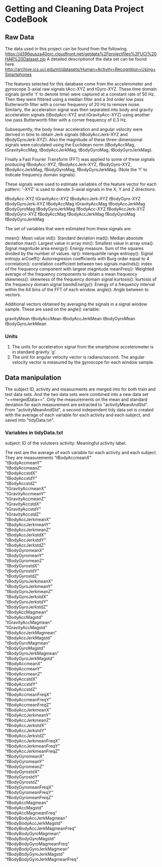 # Getting and Cleaning Data Project CodeBook

## Raw Data


The data used in this project can be found from the following.
https://d396qusza40orc.cloudfront.net/getdata%2Fprojectfiles%2FUCI%20HAR%20Dataset.zip
A detailed descriptionof the data set can be found here.
http://archive.ics.uci.edu/ml/datasets/Human+Activity+Recognition+Using+Smartphones

The features selected for this database come from the accelerometer and gyroscope 3-axial raw signals tAcc-XYZ and tGyro-XYZ. These time domain signals (prefix 't' to denote time) were captured at a constant rate of 50 Hz. Then they were filtered using a median filter and a 3rd order low pass Butterworth filter with a corner frequency of 20 Hz to remove noise. Similarly, the acceleration signal was then separated into body and gravity acceleration signals (tBodyAcc-XYZ and tGravityAcc-XYZ) using another low pass Butterworth filter with a corner frequency of 0.3 Hz. 

Subsequently, the body linear acceleration and angular velocity were derived in time to obtain Jerk signals (tBodyAccJerk-XYZ and tBodyGyroJerk-XYZ). Also the magnitude of these three-dimensional signals were calculated using the Euclidean norm (tBodyAccMag, tGravityAccMag, tBodyAccJerkMag, tBodyGyroMag, tBodyGyroJerkMag). 

Finally a Fast Fourier Transform (FFT) was applied to some of these signals producing fBodyAcc-XYZ, fBodyAccJerk-XYZ, fBodyGyro-XYZ, fBodyAccJerkMag, fBodyGyroMag, fBodyGyroJerkMag. (Note the 'f' to indicate frequency domain signals). 

These signals were used to estimate variables of the feature vector for each pattern: 
'-XYZ' is used to denote 3-axial signals in the X, Y and Z directions.

tBodyAcc-XYZ
tGravityAcc-XYZ
tBodyAccJerk-XYZ
tBodyGyro-XYZ
tBodyGyroJerk-XYZ
tBodyAccMag
tGravityAccMag
tBodyAccJerkMag
tBodyGyroMag
tBodyGyroJerkMag
fBodyAcc-XYZ
fBodyAccJerk-XYZ
fBodyGyro-XYZ
fBodyAccMag
fBodyAccJerkMag
fBodyGyroMag
fBodyGyroJerkMag

The set of variables that were estimated from these signals are: 

mean(): Mean value
std(): Standard deviation
mad(): Median absolute deviation 
max(): Largest value in array
min(): Smallest value in array
sma(): Signal magnitude area
energy(): Energy measure. Sum of the squares divided by the number of values. 
iqr(): Interquartile range 
entropy(): Signal entropy
arCoeff(): Autorregresion coefficients with Burg order equal to 4
correlation(): correlation coefficient between two signals
maxInds(): index of the frequency component with largest magnitude
meanFreq(): Weighted average of the frequency components to obtain a mean frequency
skewness(): skewness of the frequency domain signal 
kurtosis(): kurtosis of the frequency domain signal 
bandsEnergy(): Energy of a frequency interval within the 64 bins of the FFT of each window.
angle(): Angle between to vectors.

Additional vectors obtained by averaging the signals in a signal window sample. These are used on the angle() variable:

gravityMean
tBodyAccMean
tBodyAccJerkMean
tBodyGyroMean
tBodyGyroJerkMean

### Units

 1. The units for acceleration signal from the smartphone accelerometer is in standard gravity 'g'.
 2. The unit for angular velocity vector is radians/second. The angular velocity vector is measured by the gyroscope for each window sample.

## Data manipulation

The subject ID, activity and measurments are merged into for both train and test data sets. And the two data sets were combined into a new data set "==mergedData==".
Only the measurements on the mean and standard deviation for each measurement are extracted to "activityMeanAndStd".
From "activityMeanAndStd", a second independent tidy data set is created with the average of each variable for each activity and each subject, and saved into "tidyData.txt". 

### Variables in tidyData.txt

subject: ID of the voluteers
activity: Meaningful activity label.

The rest are the average of each variable for each activity and each subject. They are measurements
"tBodyAccmeanX"   
"tBodyAccmeanY"   
"tBodyAccmeanZ"   
"tBodyAccstdX"   
"tBodyAccstdY"   
"tBodyAccstdZ"   
"tGravityAccmeanX"   
"tGravityAccmeanY"   
"tGravityAccmeanZ"   
"tGravityAccstdX"   
"tGravityAccstdY"  
 "tGravityAccstdZ"   
 "tBodyAccJerkmeanX"   
 "tBodyAccJerkmeanY"   
 "tBodyAccJerkmeanZ"   
 "tBodyAccJerkstdX"   
 "tBodyAccJerkstdY"   
 "tBodyAccJerkstdZ"   
 "tBodyGyromeanX"   
 "tBodyGyromeanY"   
 "tBodyGyromeanZ"   
 "tBodyGyrostdX"   
 "tBodyGyrostdY"   
 "tBodyGyrostdZ"   
 "tBodyGyroJerkmeanX"   
 "tBodyGyroJerkmeanY"   
 "tBodyGyroJerkmeanZ"   
 "tBodyGyroJerkstdX"   
 "tBodyGyroJerkstdY"   
 "tBodyGyroJerkstdZ"   
 "tBodyAccMagmean"   
 "tBodyAccMagstd"   
 "tGravityAccMagmean"   
 "tGravityAccMagstd"   
 "tBodyAccJerkMagmean"   
 "tBodyAccJerkMagstd"   
 "tBodyGyroMagmean"   
 "tBodyGyroMagstd"   
 "tBodyGyroJerkMagmean"   
 "tBodyGyroJerkMagstd"   
 "fBodyAccmeanX"   
 "fBodyAccmeanY"   
 "fBodyAccmeanZ"   
 "fBodyAccstdX"   
 "fBodyAccstdY"   
 "fBodyAccstdZ"   
 "fBodyAccmeanFreqX"   
 "fBodyAccmeanFreqY"   
 "fBodyAccmeanFreqZ"   
 "fBodyAccJerkmeanX"   
 "fBodyAccJerkmeanY"   
 "fBodyAccJerkmeanZ"   
 "fBodyAccJerkstdX"   
 "fBodyAccJerkstdY"   
 "fBodyAccJerkstdZ"   
 "fBodyAccJerkmeanFreqX"   
 "fBodyAccJerkmeanFreqY"   
 "fBodyAccJerkmeanFreqZ"   
 "fBodyGyromeanX"   
 "fBodyGyromeanY"   
 "fBodyGyromeanZ"   
 "fBodyGyrostdX"   
 "fBodyGyrostdY"   
 "fBodyGyrostdZ"   
 "fBodyGyromeanFreqX"   
 "fBodyGyromeanFreqY"   
 "fBodyGyromeanFreqZ"   
 "fBodyAccMagmean"   
 "fBodyAccMagstd"   
 "fBodyAccMagmeanFreq"   
 "fBodyBodyAccJerkMagmean"   
 "fBodyBodyAccJerkMagstd"   
 "fBodyBodyAccJerkMagmeanFreq"   
 "fBodyBodyGyroMagmean"   
 "fBodyBodyGyroMagstd"   
 "fBodyBodyGyroMagmeanFreq"   
 "fBodyBodyGyroJerkMagmean"   
 "fBodyBodyGyroJerkMagstd"   
 "fBodyBodyGyroJerkMagmeanFreq"
 
 